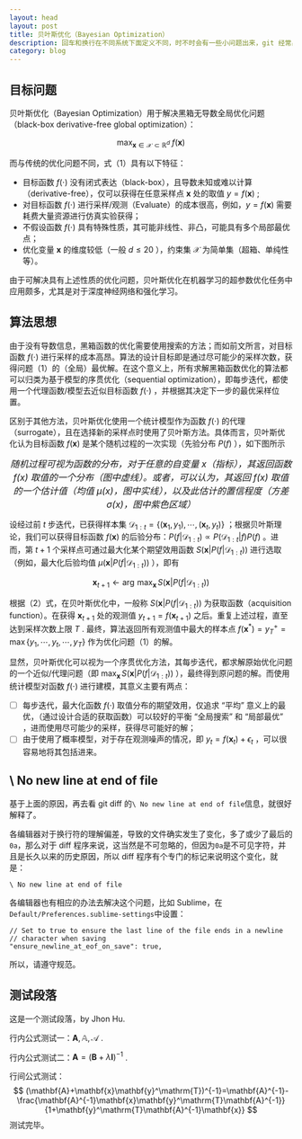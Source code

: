 ```yaml
---
layout: head
layout: post
title: 贝叶斯优化（Bayesian Optimization）
description: 回车和换行在不同系统下面定义不同，时不时会有一些小问题出来，git 经常出现的 No new line at the end of file 也让很多人费解，需要梳理一下
category: blog
---
```


## 目标问题

贝叶斯优化（Bayesian Optimization）用于解决黑箱无导数全局优化问题（black-box derivative-free global optimization）：

$$
\max_ {\mathbf{x}\in\mathcal{X}\subset\mathbb{R}^d}\;f(\mathbf{x})\tag{1}
$$

而与传统的优化问题不同，式（1）具有以下特征：

- 目标函数 $f(\cdot)$ 没有闭式表达（black-box），且导数未知或难以计算（derivative-free），仅可以获得在任意采样点 $\mathbf{x}$ 处的取值 $y=f(\mathbf{x})$ ;
- 对目标函数 $f(\cdot)$ 进行采样/观测（Evaluate）的成本很高，例如，$y=f(\mathbf{x})$ 需要耗费大量资源进行仿真实验获得；
- 不假设函数 $f(\cdot)$ 具有特殊性质，其可能非线性、非凸，可能具有多个局部最优点；
- 优化变量 $\mathbf{x}$ 的维度较低（一般 $d\leq20$ ），约束集 $\mathcal{X}$ 为简单集（超箱、单纯性等）。

由于可解决具有上述性质的优化问题，贝叶斯优化在机器学习的超参数优化任务中应用颇多，尤其是对于深度神经网络和强化学习。

## 算法思想

由于没有导数信息，黑箱函数的优化需要使用搜索的方法；而如前文所言，对目标函数 $f(\cdot)$ 进行采样的成本高昂。算法的设计目标即是通过尽可能少的采样次数，获得问题（1）的（全局）最优解。在这个意义上，所有求解黑箱函数优化的算法都可以归类为基于模型的序贯优化（sequential optimization），即每步迭代，都使用一个代理函数/模型去近似目标函数 $f(\cdot)$ ，并根据其决定下一步的最优采样位置。

区别于其他方法，贝叶斯优化使用一个统计模型作为函数 $f(\cdot)$ 的代理（surrogate），且在选择新的采样点时使用了贝叶斯方法。具体而言，贝叶斯优化认为目标函数 $f(\mathbf{x})$ 是某个随机过程的一次实现（先验分布 $P(f)$ ），如下图所示

<center><p><font size="3"><em>随机过程可视为函数的分布，对于任意的自变量 x（指标），其返回函数 f(x) 取值的一个分布（图中虚线）。或者，可以认为，其返回 f(x) 取值的一个估计值（均值 &mu;(x)，图中实线），以及此估计的置信程度（方差 &sigma;(x)，图中紫色区域）</em></font><br/></p></center>

设经过前 $t$ 步迭代，已获得样本集 $\mathcal{D}_ {1:t}=\{(\mathbf{x}_ 1,y_ 1),\,\cdots,\,(\mathbf{x}_ t,y_ t)\}$ ；根据贝叶斯理论，我们可以获得目标函数 $f(\mathbf{x})$ 的后验分布：$P(f\vert\mathcal{D}_ {1:t})\propto P(\mathcal{D}_ {1:t}\vert f)P(f)$ 。进而，第 $t+1$ 个采样点可通过最大化某个期望效用函数 $S(\mathbf{x}\vert P(f\vert\mathcal{D}_ {1:t}))$ 进行选取（例如，最大化后验均值 $\mu(\mathbf{x}\vert P(f\vert\mathcal{D}_ {1:t}))$ ），即有

$$
\mathbf{x}_ {t+1}\leftarrow\arg\,\max_ {\mathbf{x}}\,S(\mathbf{x}\vert P(f\vert\mathcal{D}_ {1:t}))\tag{2}
$$

根据（2）式，在贝叶斯优化中，一般称 $S(\mathbf{x}\vert P(f\vert\mathcal{D}_ {1:t}))$ 为获取函数（acquisition function）。在获得 $\mathbf{x}_ {t+1}$ 处的观测值 $y_ {t+1}=f(\mathbf{x}_ {t+1})$ 之后。重复上述过程，直至达到采样次数上限 $T$ . 最终，算法返回所有观测值中最大的样本点 $f(\mathbf{x}^* )=y_ T^+=\max\{y_ 1,\cdots,y_ t,\cdots,y_ T\}$ 作为优化问题（1）的解。

显然，贝叶斯优化可以视为一个序贯优化方法，其每步迭代，都求解原始优化问题的一个近似/代理问题（即 $\max_{\mathbf{x}}\,S(\mathbf{x}\vert P(f\vert\mathcal{D}_ {1:t}))$ ），最终得到原问题的解。而使用统计模型对函数 $f(\cdot)$ 进行建模，其意义主要有两点：

- [ ] 每步迭代，最大化函数 $f(\cdot)$ 取值分布的期望效用，仅追求 “平均” 意义上的最优，（通过设计合适的获取函数）可以较好的平衡 “全局搜索” 和 “局部最优” ，进而使用尽可能少的采样，获得尽可能好的解；
- [ ] 由于使用了概率模型，对于存在观测噪声的情况，即 $y_ t=f(\mathbf{x}_ t)+\epsilon_ t$ ，可以很容易地将其包括进来。

## \ No new line at end of file

基于上面的原因，再去看 git diff 的`\ No new line at end of file`信息，就很好解释了。

各编辑器对于换行符的理解偏差，导致的文件确实发生了变化，多了或少了最后的`0a`，那么对于 diff 程序来说，这当然是不可忽略的，但因为`0a`是不可见字符，并且是长久以来的历史原因，所以 diff 程序有个专门的标记来说明这个变化，就是：

`\ No new line at end of file`

各编辑器也有相应的办法去解决这个问题，比如 Sublime，在`Default/Preferences.sublime-settings`中设置：

    // Set to true to ensure the last line of the file ends in a newline
    // character when saving
    "ensure_newline_at_eof_on_save": true,

所以，请遵守规范。

## 测试段落

这是一个测试段落，by Jhon Hu.

行内公式测试一：$\mathbf{A},\,\mathbb{A},\,\mathcal{A}$ .

行内公式测试二：$\mathbf{A}=(\mathbf{B}+\lambda\mathbf{I})^{-1}$ .

行间公式测试：
$$
(\mathbf{A}+\mathbf{x}\mathbf{y}^\mathrm{T})^{-1}=\mathbf{A}^{-1}-\frac{\mathbf{A}^{-1}\mathbf{x}\mathbf{y}^\mathrm{T}\mathbf{A}^{-1}}{1+\mathbf{y}^\mathrm{T}\mathbf{A}^{-1}\mathbf{x}}
$$
测试完毕。

[BeiYuu]:    http://beiyuu.com  "BeiYuu"
